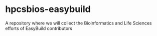 # hpcsbios-easybuild
A repository where we will collect the Bioinformatics and Life Sciences efforts of EasyBuild contributors
